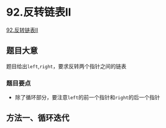 # 92.反转链表II

[92.反转链表II](https://leetcode.cn/problems/reverse-linked-list-ii/description/)

## 题目大意
题目给出`left`,`right`，要求反转两个指针之间的链表

### 题目要点
* 除了循环部分，要注意`left`的前一个指针和`right`的后一个指针

## 方法一、循环迭代
